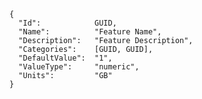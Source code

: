     {
      "Id":            GUID,
      "Name":          "Feature Name",
      "Description":   "Feature Description",
      "Categories":    [GUID, GUID],
      "DefaultValue":  "1",
      "ValueType":     "numeric",
      "Units":         "GB"
    }

